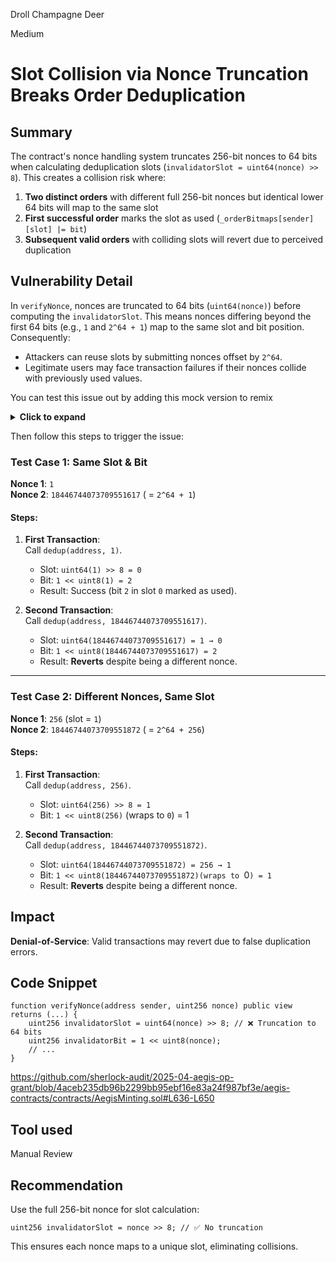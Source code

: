 Droll Champagne Deer

Medium

# Slot Collision via Nonce Truncation Breaks Order Deduplication

## Summary  
The contract's nonce handling system truncates 256-bit nonces to 64 bits when calculating deduplication slots (`invalidatorSlot = uint64(nonce) >> 8`). This creates a collision risk where:  
1. **Two distinct orders** with different full 256-bit nonces but identical lower 64 bits will map to the same slot  
2. **First successful order** marks the slot as used (`_orderBitmaps[sender][slot] |= bit`)  
3. **Subsequent valid orders** with colliding slots will revert due to perceived duplication  

## Vulnerability Detail  
In `verifyNonce`, nonces are truncated to 64 bits (`uint64(nonce)`) before computing the `invalidatorSlot`. This means nonces differing beyond the first 64 bits (e.g., `1` and `2^64 + 1`) map to the same slot and bit position. Consequently:  
- Attackers can reuse slots by submitting nonces offset by `2^64`.  
- Legitimate users may face transaction failures if their nonces collide with previously used values.  

You can test this issue out by adding this mock version to remix
<details>
<summary><b>Click to expand</b></summary>

```solidity
// SPDX-License-Identifier: GPL-3.0

pragma solidity >=0.8.2 <0.9.0;

contract DedupTest {
    /// @dev user order deduplication
    mapping(address => mapping(uint256 => uint256)) private _orderBitmaps;

    function verifyNonce(address sender, uint256 nonce)
        public
        view
        returns (
            uint256,
            uint256,
            uint256
        )
    {
        if (nonce == 0) revert("Nonce cannot be zero");
        uint256 invalidatorSlot = uint64(nonce) >> 8;
        uint256 invalidatorBit = 1 << uint8(nonce);
        uint256 invalidator = _orderBitmaps[sender][invalidatorSlot];
        if (invalidator & invalidatorBit != 0) revert("Nonce already used");

        return (invalidatorSlot, invalidator, invalidatorBit);
    }

    function dedup(address sender, uint256 nonce) external {
        _deduplicateOrder(sender, nonce);
    }

    /// @dev deduplication of user order
    function _deduplicateOrder(address sender, uint256 nonce) private {
        (
            uint256 invalidatorSlot,
            uint256 invalidator,
            uint256 invalidatorBit
        ) = verifyNonce(sender, nonce);
        _orderBitmaps[sender][invalidatorSlot] = invalidator | invalidatorBit;
    }
}

```

</details>

Then follow this steps to trigger the issue:

### **Test Case 1: Same Slot & Bit**  
**Nonce 1**: `1`  
**Nonce 2**: `18446744073709551617` ( = `2^64 + 1`)  

#### Steps:  
1. **First Transaction**:  
   Call `dedup(address, 1)`.  
   - Slot: `uint64(1) >> 8 = 0`  
   - Bit: `1 << uint8(1) = 2`  
   - Result: Success (bit `2` in slot `0` marked as used).  

2. **Second Transaction**:  
   Call `dedup(address, 18446744073709551617)`.  
   - Slot: `uint64(18446744073709551617) = 1 → 0`  
   - Bit: `1 << uint8(18446744073709551617) = 2`  
   - Result: **Reverts** despite being a different nonce.  

---

### **Test Case 2: Different Nonces, Same Slot**  
**Nonce 1**: `256` (slot = `1`)  
**Nonce 2**: `18446744073709551872` ( = `2^64 + 256`)  

#### Steps:  
1. **First Transaction**:  
   Call `dedup(address, 256)`.  
   - Slot: `uint64(256) >> 8 = 1`  
   - Bit: `1 << uint8(256)` (wraps to `0`) = 1

2. **Second Transaction**:  
   Call `dedup(address, 18446744073709551872)`.  
   - Slot: `uint64(18446744073709551872) = 256 → 1`  
   - Bit: `1 << uint8(18446744073709551872)(wraps to `0`) = 1`  
   - Result: **Reverts** despite being a different nonce.  


## Impact  
**Denial-of-Service**: Valid transactions may revert due to false duplication errors.  

## Code Snippet  
```solidity
function verifyNonce(address sender, uint256 nonce) public view returns (...) {
    uint256 invalidatorSlot = uint64(nonce) >> 8; // ❌ Truncation to 64 bits
    uint256 invalidatorBit = 1 << uint8(nonce); 
    // ...
}
```

https://github.com/sherlock-audit/2025-04-aegis-op-grant/blob/4aceb235db96b2299bb95ebf16e83a24f987bf3e/aegis-contracts/contracts/AegisMinting.sol#L636-L650

## Tool used  
Manual Review  

## Recommendation  
Use the full 256-bit nonce for slot calculation:  
```solidity
uint256 invalidatorSlot = nonce >> 8; // ✅ No truncation
```  
This ensures each nonce maps to a unique slot, eliminating collisions.  